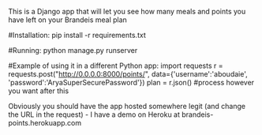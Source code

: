 This is a Django app that will let you see how many meals and points you have left on your Brandeis meal plan

#Installation:
    pip install -r requirements.txt

#Running:
    python manage.py runserver

#Example of using it in a different Python app:
    import requests
    r = requests.post("http://0.0.0.0:8000/points/", data={'username':'aboudaie', 'password':'AryaSuperSecurePassword'})
    plan = r.json()
    #process however you want after this

Obviously you should have the app hosted somewhere legit (and change the URL in the request) - I have a demo on Heroku at brandeis-points.herokuapp.com
